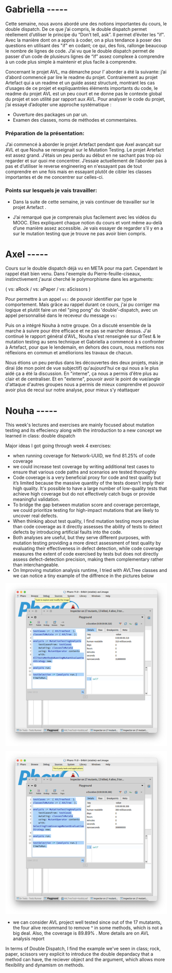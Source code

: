 # Gabriella -----

Cette semaine, nous avons abordé une des notions importantes du cours, le double dispatch.
De ce que j’ai compris, le double dispatch permet réellement d’utiliser le principe du “Don’t tell, ask”. Il permet d’éviter les "if". Avec la manière dont on a appris à coder, on a plus tendance à poser des questions en utilisant des "if" en codant; ce qui, des fois, rallonge beaucoup le nombre de lignes de code.
J’ai vu que le double dispatch permet de passer d'un code de plusieurs lignes de “if” assez complexe à comprendre à un code plus simple à maintenir et plus facile à comprendre.

Concernant le projet AVL, ma démarche pour l’ aborder a été la suivante: j’ai d’abord commencé par lire le readme du projet. Contrairement au projet Artefact qui a un readme et un guide assez structuré, montrant les cas d’usages de ce projet et expliquantnles éléments importants du code, le readme du projet AVL est un peu court et ne donne pas le contexte global du projet et son utilité par rapport aux AVL.
Pour analyser le code du projet, j’ai essayé d’adopter une approche systématique :
* Ouverture des packages un par un.
* Examen des classes, noms de méthodes et commentaires.

### Préparation de la présentation:
J’ai commencé à aborder le projet Artefact pendant que Axel avançait sur AVL et que Nouha se renseignait sur le Mutation Testing.
Le projet Artefact est assez grand. J’étais un peu perdu au début en ne sachant pas trop où regarder et sur quoi me concentrer. J’essaie actuellement de l’aborder pas à pas et d’utiliser le reverse engineering en n'essayant pas de tout comprendre en une fois mais en essayant plutôt de cibler les classes importantes et de me concentrer sur celles-ci.


### Points sur lesquels je vais travailler:
* Dans la suite de cette semaine, je vais continuer de travailler sur le projet Artefact .

* J’ai remarqué que je comprenais plus facilement avec les vidéos du MOOC. Elles expliquent chaque notion du cours et vont même au-delà d’une manière assez accessible. Je vais essayer de regarder s’il y en a sur le mutation testing que je trouve ne pas avoir bien compris.


# Axel -----

  Cours sur le double dispatch déjà vu en META pour ma part. Cependant le rappel était bien venu. Dans l'exemple du Pierre-feuille-ciseaux, instinctivement j'aurai cherché le polymorphisme dans les arguments:



( vs: aRock / vs: aPaper / vs: aScissors )



Pour permettre à un appel `vs:` de pouvoir identifier par type le comportement. Mais grâce au rappel durant ce cours, j'ai pu corriger ma logique et plutôt faire un réel "ping pong" du 'double'-dispatch, avec un appel personnalisé dans le receveur du message `vs:`



Puis on a intégré Nouha à notre groupe. On a discuté ensemble de la marche à suivre pour être efficace et ne pas se marcher dessus. J'ai continué le rapport général d'AVL, Nouha s'est renseignée sur drTest & le mutation testing au sens technique et Gabriella a commencé à s confronter à Artefact, pour que le lendemain, en dehors des cours, nous mettions nos réflexions en commun et améliorions les travaux de chacun.



Nous étions un peu perdus dans les découvertes des deux projets, mais je dirai (de mon point de vue subjectif) qu'aujourd'hui ce qui nous a le plus aidé ça a été la discussion. En "interne", ça nous a permis d'être plus au clair et de centraliser. Et en "externe", pouvoir avoir le point de vue/angle d'attaque d'autres groupes nous a permis de mieux comprendre et pouvoir avoir plus de recul sur notre analyse, pour mieux s'y réattaquer


# Nouha -----

 This week's lectures and exercises are mainly focused about mutation testing and its effeciency along with the introduction to a new concept  we learned in class: double dispatch

 Major ideas I got going through week 4 exercises:

- when running coverage for Network-UUID, we find 81.25% of code coverage
- we could increase test coverage by writing additional test cases to ensure that various code paths and scenarios are tested thoroughly
- Code coverage is a very beneficial proxy for code and test quality but it’s limited because the massive  quantity of the tests doesn’t imply their high quality. It's possible to have a large number of low-quality tests that achieve high coverage but do not effectively catch bugs or provide meaningful validation.
- To bridge the gap between mutation score and coverage percentage, we could prioritize testing for high-impact mutations that are likely to uncover real defects.
- When thinking about test quality, I find mutation testing more precise than code coverage as it directly assesses the ability of tests to detect defects by introducing artificial faults into the code.
- Both analyses are useful, but they serve different purposes, with mutation testing providing a more direct assessment of test quality by evaluating their effectiveness in defect detection, while code coverage measures the extent of code exercised by tests but does not directly assess defect-detection precision, making them complementary rather than interchangeable.
- On Improving mutation analysis runtime, I tried with AVLTree classes and we can notice a tiny example of the diffrence in the pictures below

![](pictures/AVL%20mutationTest%20all.png)

![](pictures/AVL%20mutationTest%20Selecting.png)


- we can consider AVL project well tested since out of the 17 mutatants, the four alive recommand to remove ^ in some methods, which is not a big deal. Also, the coverage is 89.89% . More details are on AVL analysis report

In terms of Double Dispatch, I find the example we've seen in class; rock, paper, scissors  very explicit to introduce the double depandacy that a method can have, the reciever object and the argument, which allows more flexibility and dynamism on methods.  
